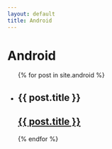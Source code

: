 ```yaml
---
layout: default
title: Android
---
```

<h1>Android</h1>

<ul>
  {% for post in site.android %}
    <li>
      <h2>{{ post.title }}</h2>
      <h2><a href="{{ post.url }}">{{ post.title }}</a></h2>
    </li>
  {% endfor %}
</ul>
